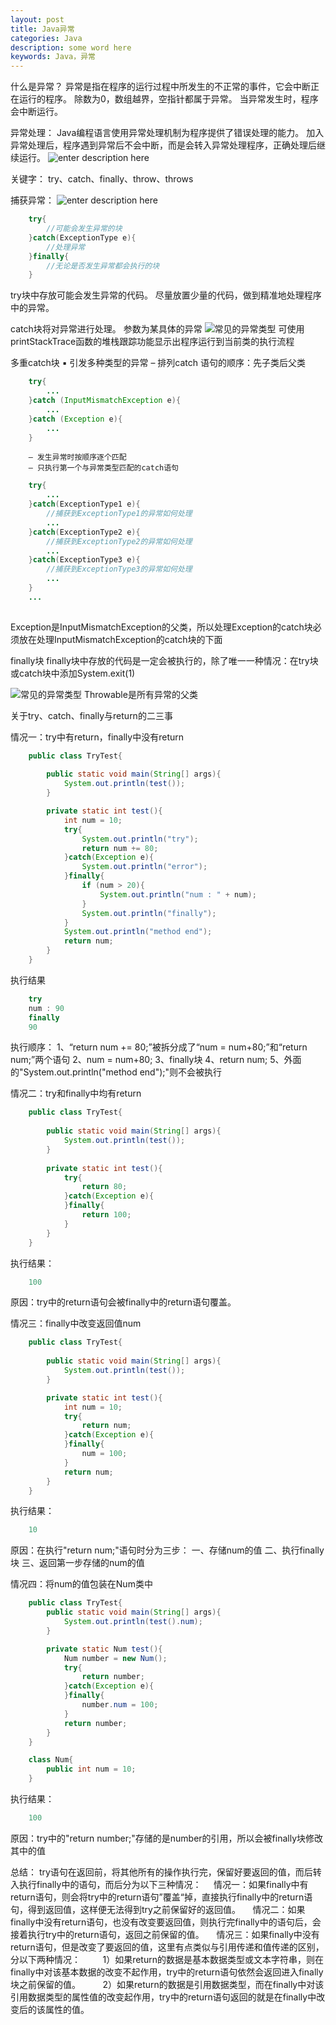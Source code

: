 ```yaml
---
layout: post
title: Java异常
categories: Java
description: some word here
keywords: Java，异常
---
```


什么是异常？
	异常是指在程序的运行过程中所发生的不正常的事件，它会中断正在运行的程序。
	除数为0，数组越界，空指针都属于异常。
	当异常发生时，程序会中断运行。
	
异常处理：
	Java编程语言使用异常处理机制为程序提供了错误处理的能力。
	加入异常处理后，程序遇到异常后不会中断，而是会转入异常处理程序，正确处理后继续运行。
	![enter description here](./images/posts/java/java-exception-process.jpg)

关键字：
	try、catch、finally、throw、throws
	
捕获异常：
	![enter description here](./images/posts/java/java-exception-catch.jpg)
```java
	try{
		//可能会发生异常的块
	}catch(ExceptionType e){
		//处理异常
	}finally{
		//无论是否发生异常都会执行的块
	}
```
try块中存放可能会发生异常的代码。
尽量放置少量的代码，做到精准地处理程序中的异常。
	
catch块将对异常进行处理。
参数为某具体的异常
![常见的异常类型](./images/posts/java/java-exception-type.jpg)
可使用printStackTrace函数的堆栈跟踪功能显示出程序运行到当前类的执行流程

多重catch块
	▪ 引发多种类型的异常
		– 排列catch 语句的顺序：先子类后父类
```java
	try{
		...
	}catch (InputMismatchException e){
		...
	}catch (Exception e){
		...
	}
```
		– 发生异常时按顺序逐个匹配
		– 只执行第一个与异常类型匹配的catch语句

	
```java
	try{
		...
	}catch(ExceptionType1 e){
		//捕获到ExceptionType1的异常如何处理
		...
	}catch(ExceptionType2 e){
		//捕获到ExceptionType2的异常如何处理
		...
	}catch(ExceptionType3 e){
		//捕获到ExceptionType3的异常如何处理
		...
	}
	...
	
```

	


Exception是InputMismatchException的父类，所以处理Exception的catch块必须放在处理InputMismatchException的catch块的下面

finally块
	finally块中存放的代码是一定会被执行的，除了唯一一种情况：在try块或catch块中添加System.exit(1)

![常见的异常类型](./images/posts/java/java-exception-class.jpg)
Throwable是所有异常的父类



	


关于try、catch、finally与return的二三事

情况一：try中有return，finally中没有return
```java
	public class TryTest{
	
		public static void main(String[] args){
			System.out.println(test());
		}

		private static int test(){
			int num = 10;
			try{
				System.out.println("try");
				return num += 80;
			}catch(Exception e){
				System.out.println("error");
			}finally{
				if (num > 20){
					System.out.println("num : " + num);
				}
				System.out.println("finally");
			}
			System.out.println("method end");
			return num;
		}
	}
```
执行结果
```java
	try
	num : 90
	finally
	90
```
执行顺序：
1、“return num += 80;”被拆分成了“num = num+80;”和“return num;”两个语句
2、num = num+80;
3、finally块
4、return num;
5、外面的"System.out.println("method end");"则不会被执行

情况二：try和finally中均有return
```java
	public class TryTest{
			
		public static void main(String[] args){
			System.out.println(test());
		}
	
		private static int test(){
			try{
				return 80;
			}catch(Exception e){
			}finally{
				return 100;
			}
		}
	}
```
执行结果：
```java
	100
```
原因：try中的return语句会被finally中的return语句覆盖。

情况三：finally中改变返回值num
```java
	public class TryTest{
	
		public static void main(String[] args){
			System.out.println(test());
		}

		private static int test(){
			int num = 10;
			try{
				return num;
			}catch(Exception e){
			}finally{
				num = 100;
			}
			return num;
		}
	}
```

执行结果：
```java
	10
```

原因：在执行"return num;"语句时分为三步：
				一、存储num的值
				二、执行finally块
				三、返回第一步存储的num的值
				
情况四：将num的值包装在Num类中
```java
	public class TryTest{
		public static void main(String[] args){
			System.out.println(test().num);
		}

		private static Num test(){
			Num number = new Num();
			try{
				return number;
			}catch(Exception e){
			}finally{
				number.num = 100;
			}
			return number;
		}
	}

	class Num{
		public int num = 10;
	}
```

执行结果：
```java
	100
```

原因：try中的"return number;"存储的是number的引用，所以会被finally块修改其中的值

总结：
	 try语句在返回前，将其他所有的操作执行完，保留好要返回的值，而后转入执行finally中的语句，而后分为以下三种情况：
    情况一：如果finally中有return语句，则会将try中的return语句”覆盖“掉，直接执行finally中的return语句，得到返回值，这样便无法得到try之前保留好的返回值。
    情况二：如果finally中没有return语句，也没有改变要返回值，则执行完finally中的语句后，会接着执行try中的return语句，返回之前保留的值。
    情况三：如果finally中没有return语句，但是改变了要返回的值，这里有点类似与引用传递和值传递的区别，分以下两种情况：
        1）如果return的数据是基本数据类型或文本字符串，则在finally中对该基本数据的改变不起作用，try中的return语句依然会返回进入finally块之前保留的值。
        2）如果return的数据是引用数据类型，而在finally中对该引用数据类型的属性值的改变起作用，try中的return语句返回的就是在finally中改变后的该属性的值。
		
		
